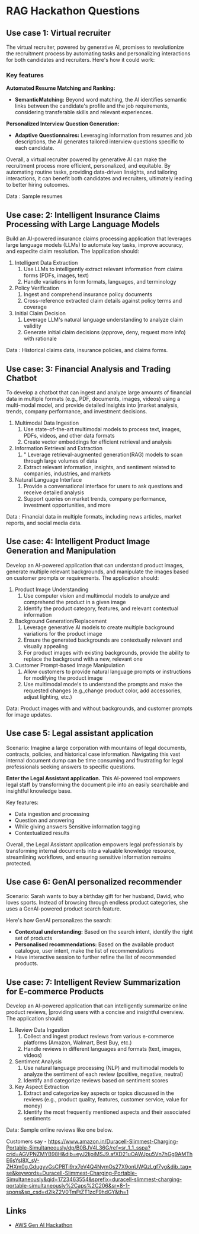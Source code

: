 # RAG Hackathon Questions

## Use case 1: Virtual recruiter

The virtual recruiter, powered by generative Al, promises to revolutionize the recruitment process by automating tasks and personalizing interactions for both candidates and recruiters. Here's how it could work:

### Key features

**Automated Resume Matching and Ranking:**

- **SemanticMatching:** Beyond word matching, the Al identifies semantic links between the candidate's profile and the job requirements, considering transferable skills and relevant experiences.

**Personalized Interview Question Generation:**

- **Adaptive Questionnaires:** Leveraging information from resumes and job descriptions, the Al generates tailored interview questions specific to each candidate.

Overall, a virtual recruiter powered by generative Al can make the recruitment process more efficient, personalized, and equitable. By automating routine tasks, providing data-driven linsights, and tailoring interactions, it can benefit both candidates and recruiters, ultimately leading to better hiring outcomes.

Data : Sample resumes

## Use case: 2: Intelligent Insurance Claims Processing with Large Language Models

Build an Al-powered insurance claims processing application that leverages large language models (LLMs) to automate key tasks, improve accuracy, and expedite claim resolution. The lapplication should:

1. Intelligent Data Extraction
	1. Use LLMs to intelligently extract relevant information from claims forms (PDFs, images, text)
	2. Handle variations in form formats, languages, and terminology 
2. Policy Verification
	1. Ingest and comprehend insurance policy documents
	2. Cross-reference extracted claim details against policy terms and coverage
3. Initial Claim Decision
	1. Leverage LLM's natural language understanding to analyze claim validity
	2. Generate initial claim decisions (approve, deny, request more info) with rationale

Data : Historical claims data, insurance policies, and claims forms.

## Use case: 3: Financial Analysis and Trading Chatbot

To develop a chatbot that can ingest and analyze large amounts of financial data in multiple formats (e.g., PDF, documents, images, videos) using a multi-modal model, and provide detailed insights into |market analysis, trends, company performance, and investment decisions.

1. Multimodal Data Ingestion
	1. Use state-of-the-art multimodal models to process text, images, PDFs, videos, and other data formats
	2. Create vector embeddings for efficient retrieval and analysis
2. Information Retrieval and Extraction
	1. " Leverage retrieval-augmented generation(RAG) models to scan through large volumes of data
	2. Extract relevant information, insights, and sentiment related to companies, industries, and markets
3. Natural Language Interface
	1. Provide a conversational interface for users to ask questions and receive detailed analysis
	2. Support queries on market trends, company performance, investment opportunities, and more

Data : Financial data in multiple formats, including news articles, market reports, and social media data.

## Use case: 4: Intelligent Product Image Generation and Manipulation

Develop an Al-powered application that can understand product images, generate multiple relevant backgrounds, and manipulate the images based on customer prompts or requirements. The application should:

1. Product Image Understanding
	1. Use computer vision and multimodal models to analyze and comprehend the product in a given image
	2. Identify the product category, features, and relevant contextual information
2. Background Generation/Replacement
	1. Leverage generative Al models to create multiple background variations for the product image
	2. Ensure the generated backgrounds are contextually relevant and visually appealing
	3. For product images with existing backgrounds, provide the ability to replace the background with a new, relevant one
3. Customer Prompt-based Image Manipulation
	1. Allow customers to provide natural language prompts or instructions for modifying the product image
	2. Use multimodal mode!s to understand the prompts and make the requested changes (e.g.,change product color, add accessories, adjust lighting, etc.)

Data: Product images with and without backgrounds, and customer prompts for image updates.

## Use case 5: Legal assistant application  

Scenario: Imagine a large corporation with mountains of legal documents, contracts, policies, and historical case information. Navigating this vast internal document dump can be time consuming and frustrating for legal professionals seeking answers to specific questions.

**Enter the Legal Assistant application.** This Al-powered tool empowers legal staff by transforming the document pile into an easily searchable and insightful knowledge base.

Key features:
- Data ingestion and processing
- Question and answering
- While giving answers Sensitive information tagging
- Contextualized results  

Overall, the Legal Assistant application empowers legal professionals by transforming internal documents into a valuable knowledge resource, streamlining workflows, and ensuring sensitive information remains protected.

## Use case 6: GenAI personalized recommender  

Scenario: Sarah wants to buy a birthday gift for her husband, David, who loves sports. Instead of browsing through endless product categories, she uses a GenAl-powered product search feature.

Here's how GenAI personalizes the search:

- **Contextual understanding:** Based on the search intent, identify the right set of products
- **Personalised recommendations:** Based on the available product catalogue, user intent, make the list of recommendations
- Have interactive session to further refine the list of recommended products.

## Use case: 7: Intelligent Review Summarization for E-commerce Products

Develop an Al-powered application that can intelligently summarize online product reviews, |providing users with a concise and insightful overview. The application should:

1. Review Data Ingestion
	1. Collect and ingest product reviews from various e-commerce platforms (Amazon, Walmart, Best Buy, etc.)
	2. Handle reviews in different languages and formats (text, images, videos)
2. Sentiment Analysis
	1. Use natural language processing (NLP) and multimodal models to analyze the sentiment of each review (positive, negative, neutral)
	2. ldentify and categorize reviews based on sentiment scores
3. Key Aspect Extraction
	1. Extract and categorize key aspects or topics discussed in the reviews (e.g., product quality, features, customer service, value for money)
	2. Identify the most frequently mentioned aspects and their associated sentiments

Data: Sample online reviews like one below.

Customers say - https://www.amazon.in/Duracell-Slimmest-Charging-Portable-Simultaneously/dp/B0BJV4L36G/ref=sr_1_1_sspa?crid=AGVPNZMYB98H&dib=eyJ2IjoiMSJ9.afXD21uOAWJpu5Vn7hGg9AMThE6sYsI8X_sV-ZHXm0g.GdugyvGsCPBTi9rx7eV4Q4NymOs27X9onUWQzLgf7yg&dib_tag=se&keywords=Duracell-Slimmest-Charging-Portable-Simultaneously&qid=1723463554&sprefix=duracell-slimmest-charging-portable-simultaneously%2Caps%2C206&sr=8-1-spons&sp_csd=d2lkZ2V0TmFtZT1zcF9hdGY&th=1

## Links

- [AWS Gen AI Hackathon](about-me/projects/58-aws-gen-ai-hackathon.md)
